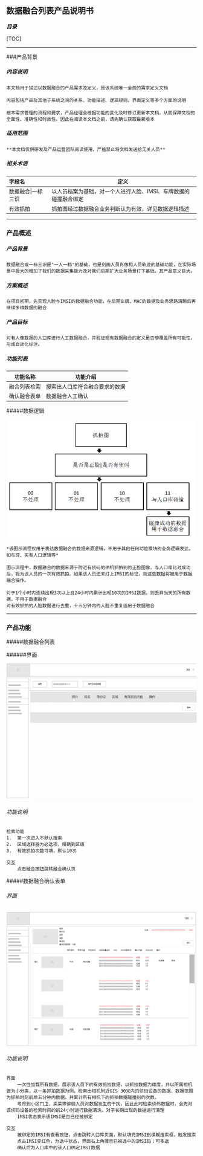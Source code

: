 ## 数据融合列表产品说明书

***目录***

[TOC]

------

###产品背景

##### 内容说明

	本文档用于描述以数据融合的产品需求及定义，是该系统唯一全面的需求定义文档
	
	内容包括产品及其他子系统之间的关系、功能描述、逻辑规则、界面定义等多个方面的说明
	
	根本需求管理的流程和要求，产品经理会根据功能的变化及时修订更新本文档，从而保障文档的全面性、准确性和时效性。因此在阅读本文档之前，请先确认获取最新版本

##### 适用范围

	**本文档仅供研发及产品运营团队阅读使用，严格禁止将文档发送给无关人员**

##### 相关术语		

| 字段名        | 定义                                 |
| :--------- | ---------------------------------- |
| 数据融合\|一标三识 | 以人员档案为基础，对一个人进行人脸、IMSI、车牌数据的碰撞融合绑定 |
| 有效抓拍       | 抓拍图经过数据融合业务判断认为有效，详见数据逻辑描述         |



------

### 产品概述

##### 产品背景

	数据融合或一标三识是"一人一档"的基础，也是刻画人员肖像和人员轨迹的基础功能，在实际场景中极大的增加了我们的数据采集能力及对我们后期扩大业务场景打下基础，其产品意义巨大。

##### 方案概述

	在项目初期，先实现人脸与IMSI的数据融合功能，在后期车牌、MAC的数据及业务思路清晰后再继续多维数据的融合

##### 产品目标

	对有人像数据的人口库进行人工数据融合，并验证现有数据融合的定义是否够覆盖所有可能性，形成自动化标注。

##### 功能列表

| 功能名称   | 功能介绍            |
| ------ | --------------- |
| 融合列表检索 | 搜索出人口库符合融合要求的数据 |
| 确认融合表单 | 数据融合人工确认        |

#####数据逻辑

![](https://raw.githubusercontent.com/dalin1991/brighteye/master/%E9%86%92%E7%9B%AE%E4%BA%91%E5%90%8E%E5%8F%B0/%E4%BA%BA%E5%8F%A3%E5%BA%93/%E5%9B%BE%E7%89%87/%E6%95%B0%E6%8D%AE%E8%9E%8D%E5%90%88%E9%80%BB%E8%BE%91.png)

	*该图示流程仅用于表达数据融合的数据来源逻辑，不用于其他任何功能模块的业务逻辑表达，如布控、实有人口逻辑等*
	
	图示流程中，数据融合的数据来源于附近有侦码的相机抓拍到的正脸图像，与人口库比对成功后，视为该人员的一次有效抓拍。如果该人员还未打上IMSI的标记，则这些数据将被用于数据融合操作。
	
	对于1个小时内连续出现3次以上且24小时内累计出现10次的IMSI数据，则丢弃当天的所有数据，不用于数据融合
	对有效抓拍的人脸数据进行去重，十五分钟内的人脸不重复适用于数据融合
	

------

### 产品功能

#####数据融合列表

######界面

![](https://raw.githubusercontent.com/dalin1991/brighteye/master/%E9%86%92%E7%9B%AE%E4%BA%91%E5%90%8E%E5%8F%B0/%E4%BA%BA%E5%8F%A3%E5%BA%93/%E5%9B%BE%E7%89%87/%E6%95%B0%E6%8D%AE%E8%9E%8D%E5%90%88%E5%88%97%E8%A1%A8.png)

###### 功能说明

```
检索功能
1. 	第一次进入不默认搜索
2.	区域选择器为必选项，精确到区级
3.	有效抓拍次数可填，默认10次
```

```
交互
	点击融合按钮跳转融合确认页
```



#####数据融合确认表单

###### 界面

![](https://raw.githubusercontent.com/dalin1991/brighteye/master/%E9%86%92%E7%9B%AE%E4%BA%91%E5%90%8E%E5%8F%B0/%E4%BA%BA%E5%8F%A3%E5%BA%93/%E5%9B%BE%E7%89%87/%E6%95%B0%E6%8D%AE%E8%9E%8D%E5%90%88%E7%A1%AE%E8%AE%A4%E8%A1%A8%E5%8D%95.png)

###### 功能说明

```
界面
	一次性加载所有数据，展示该人员下的有效抓拍数据，以抓拍数据为维度，并以所属相机做为小分类，以一条抓拍数据为例，检索出相机附近GIS 30米内的侦码设备的数据，数据范围为抓拍时刻前后五分钟内数据，并累计所有相机下的抓拍数据碰撞到的次数。
    考虑到小区门卫、卖菜等徘徊人员对数据发生的干扰，因此此时检索侦码数据时，会先对该侦码设备的检索时间的前24小时进行数据清洗，对于长期出现的数据进行清理
    IMSI状态表示该IMSI是否已经被绑定
```

```
交互
    被绑定的IMSI有查看按钮，点击跳转人口库页面，默认填充IMSI到模糊搜索框，触发搜索
    点击IMSI变红色，为选中状态，界面右上角展示已被选中的IMSI码；可多选
    确认后为人口库中的该人口绑定IMSI数据
```